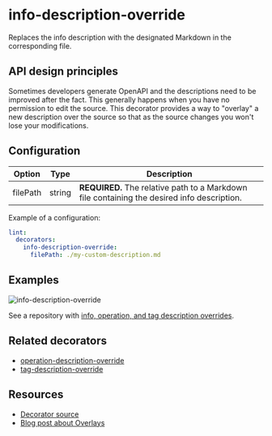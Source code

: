 # info-description-override

Replaces the info description with the designated Markdown in the corresponding file.

## API design principles

Sometimes developers generate OpenAPI and the descriptions need to be improved after the fact.
This generally happens when you have no permission to edit the source.
This decorator provides a way to "overlay" a new description over the source so that as the source changes you won't lose your modifications.


## Configuration

|Option|Type|Description|
|---|---|---|
|filePath|string|**REQUIRED.** The relative path to a Markdown file containing the desired info description.|

Example of a configuration:

```yaml
lint:
  decorators:
    info-description-override:
      filePath: ./my-custom-description.md
```

## Examples

![info-description-override](https://user-images.githubusercontent.com/1161871/140232772-502fe663-8af7-4da6-a345-21b8067129bc.png)


See a repository with [info, operation, and tag description overrides](https://github.com/redocly-demo/decorators-demo).

## Related decorators

- [operation-description-override](./operation-description-override.md)
- [tag-description-override](./tag-description-override.md)

## Resources

- [Decorator source](https://github.com/Redocly/redocly-cli/blob/master/packages/core/src/decorators/common/info-description-override.ts)
- [Blog post about Overlays](../../../blog/openapi-overlays.md)
